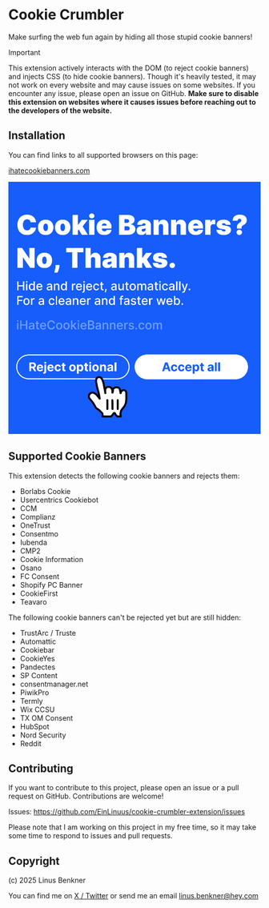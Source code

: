 # Cookie Crumbler

Make surfing the web fun again by hiding all those stupid cookie banners!

> [!IMPORTANT]  
> This extension actively interacts with the DOM (to reject cookie banners) and injects CSS (to hide cookie banners).
> Though it's heavily tested, it may not work on every website and may cause issues on some websites.
> If you encounter any issue, please open an issue on GitHub.
> **Make sure to disable this extension on websites where it causes issues before reaching out to the developers of the website.**

## Installation

You can find links to all supported browsers on this page:

[ihatecookiebanners.com](https://ihatecookiebanners.com/)

[![Cookie Banners? No, Thanks.](ad.png)](https://ihatecookiebanners.com/)

## Supported Cookie Banners

This extension detects the following cookie banners and rejects them:

- Borlabs Cookie
- Usercentrics Cookiebot
- CCM
- Complianz
- OneTrust
- Consentmo
- Iubenda
- CMP2
- Cookie Information
- Osano
- FC Consent
- Shopify PC Banner
- CookieFirst
- Teavaro

The following cookie banners can't be rejected yet but are still hidden:

- TrustArc / Truste
- Automattic
- Cookiebar
- CookieYes
- Pandectes
- SP Content
- consentmanager.net
- PiwikPro
- Termly
- Wix CCSU
- TX OM Consent
- HubSpot
- Nord Security
- Reddit

## Contributing

If you want to contribute to this project, please open an issue or a pull request on GitHub. Contributions are welcome!

Issues: https://github.com/EinLinuus/cookie-crumbler-extension/issues

Please note that I am working on this project in my free time, so it may take some time to respond to issues and pull requests.

## Copyright

(c) 2025 Linus Benkner

You can find me on [X / Twitter](https://x.com/linusbenkner) or send me an email linus.benkner@hey.com

